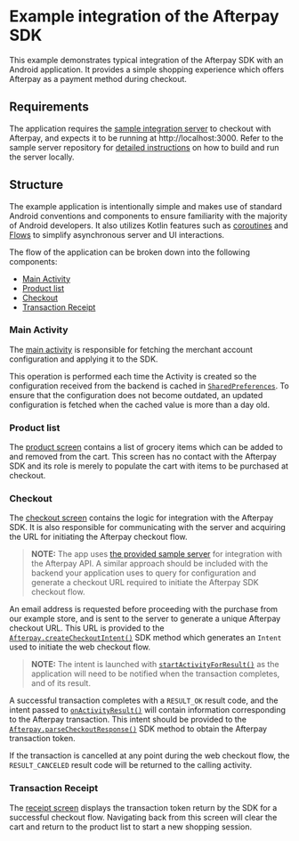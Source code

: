 # Example integration of the Afterpay SDK

This example demonstrates typical integration of the Afterpay SDK with an Android application. It provides a simple shopping experience which offers Afterpay as a payment method during checkout.

## Requirements

The application requires the [sample integration server][sample-server] to checkout with Afterpay, and expects it to be running at http://localhost:3000. Refer to the sample server repository for [detailed instructions][sample-server-instructions] on how to build and run the server locally.

## Structure

The example application is intentionally simple and makes use of standard Android conventions and components to ensure familiarity with the majority of Android developers. It also utilizes Kotlin features such as [coroutines][kotlin-coroutines] and [Flows][kotlin-flow] to simplify asynchronous server and UI interactions.

The flow of the application can be broken down into the following components:

- [Main Activity](#main-activity)
- [Product list](#product-list)
- [Checkout](#checkout)
- [Transaction Receipt](#transaction-receipt)

### Main Activity

The [main activity][activity-main] is responsible for fetching the merchant account configuration and applying it to the SDK.

This operation is performed each time the Activity is created so the configuration received from the backend is cached in [`SharedPreferences`][shared-preferences]. To ensure that the configuration does not become outdated, an updated configuration is fetched when the cached value is more than a day old.

### Product list

The [product screen][fragment-products] contains a list of grocery items which can be added to and removed from the cart. This screen has no contact with the Afterpay SDK and its role is merely to populate the cart with items to be purchased at checkout.

### Checkout

The [checkout screen][fragment-checkout] contains the logic for integration with the Afterpay SDK. It is also responsible for communicating with the server and acquiring the URL for initiating the Afterpay checkout flow.

> **NOTE:** The app uses [the provided sample server][sample-server] for integration with the Afterpay API. A similar approach should be included with the backend your application uses to query for configuration and generate a checkout URL required to initiate the Afterpay SDK checkout flow.

An email address is requested before proceeding with the purchase from our example store, and is sent to the server to generate a unique Afterpay checkout URL. This URL is provided to the [`Afterpay.createCheckoutIntent()`][sdk-create-checkout] SDK method which generates an `Intent` used to initiate the web checkout flow.

> **NOTE:** The intent is launched with [`startActivityForResult()`][activity-start] as the application will need to be notified when the transaction completes, and of its result.

A successful transaction completes with a `RESULT_OK` result code, and the intent passed to [`onActivityResult()`][activity-result] will contain information corresponding to the Afterpay transaction. This intent should be provided to the [`Afterpay.parseCheckoutResponse()`][sdk-parse-response] SDK method to obtain the Afterpay transaction token.

If the transaction is cancelled at any point during the web checkout flow, the `RESULT_CANCELED` result code will be returned to the calling activity.

### Transaction Receipt

The [receipt screen][fragment-receipt] displays the transaction token return by the SDK for a successful checkout flow. Navigating back from this screen will clear the cart and return to the product list to start a new shopping session.

<!-- Links: -->
[activity-main]: https://github.com/afterpay/sdk-android/blob/master/example/src/main/kotlin/com/example/afterpay/MainActivity.kt
[activity-start]: https://developer.android.com/reference/android/app/Activity#startActivityForResult(android.content.Intent,%20int)
[activity-result]: https://developer.android.com/reference/android/app/Activity#onActivityResult(int,%20int,%20android.content.Intent)
[fragment-checkout]: https://github.com/afterpay/sdk-android/blob/master/example/src/main/kotlin/com/example/afterpay/checkout/CheckoutFragment.kt
[fragment-products]: https://github.com/afterpay/sdk-android/blob/master/example/src/main/kotlin/com/example/afterpay/shopping/ShoppingFragment.kt
[fragment-receipt]: https://github.com/afterpay/sdk-android/blob/master/example/src/main/kotlin/com/example/afterpay/receipt/ReceiptFragment.kt
[kotlin-coroutines]: https://developer.android.com/kotlin/coroutines
[kotlin-flow]: https://kotlinlang.org/docs/reference/coroutines/flow.html
[sample-server]: https://github.com/afterpay/sdk-example-server
[sample-server-instructions]: https://github.com/afterpay/sdk-example-server#getting-started
[sdk-create-checkout]: https://github.com/afterpay/sdk-android/blob/master/afterpay/src/main/kotlin/com/afterpay/android/Afterpay.kt#L19
[sdk-parse-response]: https://github.com/afterpay/sdk-android/blob/master/afterpay/src/main/kotlin/com/afterpay/android/Afterpay.kt#L30
[shared-preferences]: https://developer.android.com/reference/android/content/SharedPreferences
